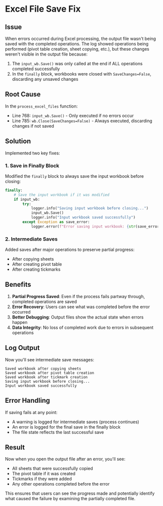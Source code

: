 # Excel File Save Fix

## Issue
When errors occurred during Excel processing, the output file wasn't being saved with the completed operations. The log showed operations being performed (pivot table creation, sheet copying, etc.), but these changes weren't visible in the output file because:

1. The `input_wb.Save()` was only called at the end if ALL operations completed successfully
2. In the `finally` block, workbooks were closed with `SaveChanges=False`, discarding any unsaved changes

## Root Cause
In the `process_excel_files` function:
- Line 768: `input_wb.Save()` - Only executed if no errors occur
- Line 785: `wb.Close(SaveChanges=False)` - Always executed, discarding changes if not saved

## Solution
Implemented two key fixes:

### 1. Save in Finally Block
Modified the `finally` block to always save the input workbook before closing:
```python
finally:
    # Save the input workbook if it was modified
    if input_wb:
        try:
            logger.info("Saving input workbook before closing...")
            input_wb.Save()
            logger.info("Input workbook saved successfully")
        except Exception as save_error:
            logger.error(f"Error saving input workbook: {str(save_error)}")
```

### 2. Intermediate Saves
Added saves after major operations to preserve partial progress:
- After copying sheets
- After creating pivot table
- After creating tickmarks

## Benefits

1. **Partial Progress Saved**: Even if the process fails partway through, completed operations are saved
2. **Error Recovery**: Users can see what was completed before the error occurred
3. **Better Debugging**: Output files show the actual state when errors happen
4. **Data Integrity**: No loss of completed work due to errors in subsequent operations

## Log Output

Now you'll see intermediate save messages:
```
Saved workbook after copying sheets
Saved workbook after pivot table creation
Saved workbook after tickmark creation
Saving input workbook before closing...
Input workbook saved successfully
```

## Error Handling

If saving fails at any point:
- A warning is logged for intermediate saves (process continues)
- An error is logged for the final save in the finally block
- The file state reflects the last successful save

## Result

Now when you open the output file after an error, you'll see:
- All sheets that were successfully copied
- The pivot table if it was created
- Tickmarks if they were added
- Any other operations completed before the error

This ensures that users can see the progress made and potentially identify what caused the failure by examining the partially completed file.
